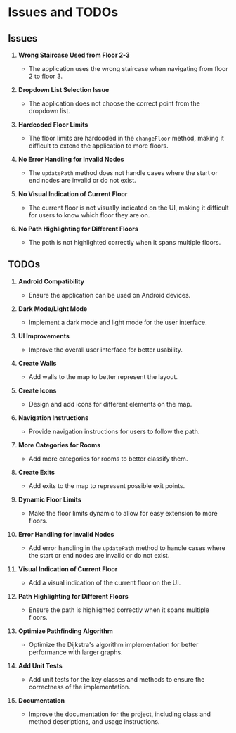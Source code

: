 # Issues and TODOs

## Issues
1. **Wrong Staircase Used from Floor 2-3**
   - The application uses the wrong staircase when navigating from floor 2 to floor 3.

2. **Dropdown List Selection Issue**
   - The application does not choose the correct point from the dropdown list.

3. **Hardcoded Floor Limits**
   - The floor limits are hardcoded in the `changeFloor` method, making it difficult to extend the application to more floors.

4. **No Error Handling for Invalid Nodes**
   - The `updatePath` method does not handle cases where the start or end nodes are invalid or do not exist.

5. **No Visual Indication of Current Floor**
   - The current floor is not visually indicated on the UI, making it difficult for users to know which floor they are on.

6. **No Path Highlighting for Different Floors**
   - The path is not highlighted correctly when it spans multiple floors.

## TODOs
1. **Android Compatibility**
   - Ensure the application can be used on Android devices.

2. **Dark Mode/Light Mode**
   - Implement a dark mode and light mode for the user interface.

3. **UI Improvements**
   - Improve the overall user interface for better usability.

4. **Create Walls**
   - Add walls to the map to better represent the layout.

5. **Create Icons**
   - Design and add icons for different elements on the map.

6. **Navigation Instructions**
   - Provide navigation instructions for users to follow the path.

7. **More Categories for Rooms**
   - Add more categories for rooms to better classify them.

8. **Create Exits**
   - Add exits to the map to represent possible exit points.

9. **Dynamic Floor Limits**
   - Make the floor limits dynamic to allow for easy extension to more floors.

10. **Error Handling for Invalid Nodes**
    - Add error handling in the `updatePath` method to handle cases where the start or end nodes are invalid or do not exist.

11. **Visual Indication of Current Floor**
    - Add a visual indication of the current floor on the UI.

12. **Path Highlighting for Different Floors**
    - Ensure the path is highlighted correctly when it spans multiple floors.

13. **Optimize Pathfinding Algorithm**
    - Optimize the Dijkstra's algorithm implementation for better performance with larger graphs.

14. **Add Unit Tests**
    - Add unit tests for the key classes and methods to ensure the correctness of the implementation.

15. **Documentation**
    - Improve the documentation for the project, including class and method descriptions, and usage instructions.